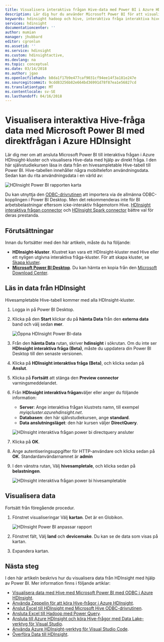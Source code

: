 ```yaml
---
title: Visualisera interaktiva frågan Hive-data med Power BI i Azure HDInsight | Microsoft Docs
description: Lär dig hur du använder Microsoft Power BI för att visualisera interaktiva Hive-fråga data som bearbetas av Azure HDInsight.
keywords: hdinsight hadoop och hive, interaktiva fråga interaktiva hive, LLAP, directquery
services: hdinsight
documentationcenter: ''
author: mumian
manager: jhubbard
editor: cgronlun
ms.assetid: ''
ms.service: hdinsight
ms.custom: hdinsightactive,
ms.devlang: na
ms.topic: conceptual
ms.date: 03/14/2018
ms.author: jgao
ms.openlocfilehash: b8da1f17b9e477caf9031cf94ee14f3a181e247e
ms.sourcegitcommit: 9cdd83256b82e664bd36991d78f87ea1e56827cd
ms.translationtype: MT
ms.contentlocale: sv-SE
ms.lasthandoff: 04/16/2018
---
```

# <a name="visualize-interactive-query-hive-data-with-microsoft-power-bi-using-direct-query-in-azure-hdinsight"></a>Visualisera interaktiva Hive-fråga data med Microsoft Power BI med direktfrågan i Azure HDInsight

Lär dig mer om att ansluta Microsoft Power BI till interaktiva frågan i Azure HDInsight-kluster och visualisera Hive-data med hjälp av direkt fråga. I den här självstudiekursen läsa in data från en hivesampletable Hive-tabell till Power BI. Hive-tabellen innehåller några mobiltelefon användningsdata. Sedan kan du rita användningsdata i en värld av:

![HDInsight Power BI rapporten karta](./media/apache-hadoop-connect-hive-power-bi-directquery/hdinsight-power-bi-visualization.png)

Du kan utnyttja den [ODBC-drivrutinen](../hadoop/apache-hadoop-connect-hive-power-bi.md) att importera via de allmänna ODBC-kopplingen i Power BI Desktop. Men det rekommenderas inte för BI arbetsbelastningar eftersom icke-interaktiv frågemotorn Hive. [HDInsight interaktiva frågan connector](./apache-hadoop-connect-hive-power-bi-directquery.md) och [HDInsight Spark connector](https://docs.microsoft.com/power-bi/spark-on-hdinsight-with-direct-connect) bättre val för deras prestanda.

## <a name="prerequisites"></a>Förutsättningar
Innan du fortsätter med den här artikeln, måste du ha följande:

* **HDInsight-kluster**. Klustret kan vara ett HDInsight-kluster med Hive eller ett nyligen utgivna interaktiva fråga-kluster. För att skapa kluster, se [Skapa kluster](../hadoop/apache-hadoop-linux-tutorial-get-started.md#create-cluster).
* **[Microsoft Power BI Desktop](https://powerbi.microsoft.com/desktop/)**. Du kan hämta en kopia från den [Microsoft Download Center](https://www.microsoft.com/download/details.aspx?id=45331).

## <a name="load-data-from-hdinsight"></a>Läs in data från HDInsight

Hivesampletable Hive-tabell kommer med alla HDInsight-kluster.

1. Logga in på Power BI Desktop.
2. Klicka på den **Start** klickar du på **hämta Data** från den **externa data** band och välj sedan **mer**.

    ![Öppna HDInsight Power BI-data](./media/apache-hadoop-connect-hive-power-bi-directquery/hdinsight-power-bi-open-odbc.png)
3. Från den **hämta Data** rutan, skriver **hdinsight** i sökrutan. Om du inte ser **HDInsight interaktiva fråga (Beta)**, måste du uppdatera din Power BI Desktop till den senaste versionen.
4. Klicka på **HDInsight interaktiva fråga (Beta)**, och klicka sedan på **Anslut**.
5. Klicka på **Fortsätt** att stänga den **Preview connector** varningsmeddelandet.
6. Från **HDInsight interaktiva frågan**väljer eller anger du följande information:

    - **Server**: Ange interaktiva frågan klustrets namn, till exempel *myiqcluster.azurehdinsight.net*.
    - **Databasen**: den här självstudiekursen, ange **standard**.
    - **Data anslutningsläget**: den här kursen väljer **DirectQuery**.

    ![HDInsight interaktiva frågan power bi directquery ansluter](./media/apache-hadoop-connect-hive-power-bi-directquery/hdinsight-interactive-query-power-bi-connect.png)
7. Klicka på **OK**.
8. Ange autentiseringsuppgifter för HTTP-användare och klicka sedan på **OK**.  Standardanvändarnamnet är **admin**
9. I den vänstra rutan, Välj **hivesampletale**, och klicka sedan på **belastningen**.

    ![HDInsight interaktiva frågan power bi hivesampletable](./media/apache-hadoop-connect-hive-power-bi-directquery/hdinsight-interactive-query-power-bi-hivesampletable.png)

## <a name="visualize-data"></a>Visualisera data

Fortsätt från föregående procedur.

1. Fönstret visualiseringar Välj **kartan**.  Det är en Globikon.

    ![HDInsight Power BI anpassar rapport](./media/apache-hadoop-connect-hive-power-bi-directquery/hdinsight-power-bi-customize.png)
2. Fönstret fält, Välj **land** och **devicemake**. Du kan se de data som visas på kartan.
3. Expandera kartan.

## <a name="next-steps"></a>Nästa steg
I den här artikeln beskrivs hur du visualisera data från HDInsight med hjälp av Power BI.  Mer information finns i följande artiklar:

* [Visualisera data med Hive med Microsoft Power BI med ODBC i Azure HDInsight](../hadoop/apache-hadoop-connect-hive-power-bi.md). 
* [Använda Zeppelin för att köra Hive-frågor i Azure HDInsight](./../hdinsight-connect-hive-zeppelin.md).
* [Anslut Excel till HDInsight med Microsoft Hive ODBC-drivrutinen](../hadoop/apache-hadoop-connect-excel-hive-odbc-driver.md).
* [Ansluta Excel till Hadoop med Power Query](../hadoop/apache-hadoop-connect-excel-power-query.md).
* [Ansluta till Azure HDInsight och köra Hive-frågor med Data Lake-verktyg för Visual Studio](../hadoop/apache-hadoop-visual-studio-tools-get-started.md).
* [Använda Azure HDInsight-verktyg för Visual Studio Code](../hdinsight-for-vscode.md).
* [Överföra Data till HDInsight](./../hdinsight-upload-data.md).
